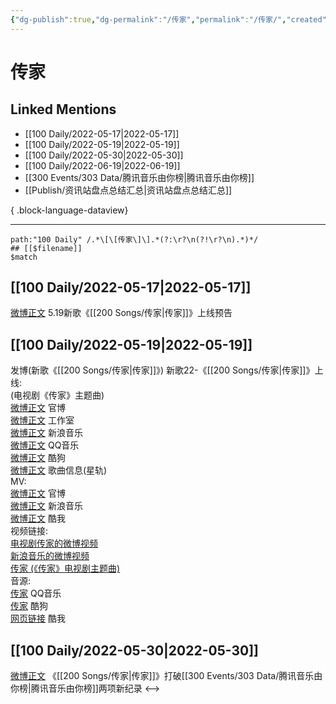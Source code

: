 ```yaml
---
{"dg-publish":true,"dg-permalink":"/传家","permalink":"/传家/","created":"2022-12-04T16:58:08.000+08:00","updated":"2023-04-10T15:32:42.000+08:00"}
---
```


# 传家

## Linked Mentions
- [[100 Daily/2022-05-17\|2022-05-17]]
- [[100 Daily/2022-05-19\|2022-05-19]]
- [[100 Daily/2022-05-30\|2022-05-30]]
- [[100 Daily/2022-06-19\|2022-06-19]]
- [[300 Events/303 Data/腾讯音乐由你榜\|腾讯音乐由你榜]]
- [[Publish/资讯站盘点总结汇总\|资讯站盘点总结汇总]]

{ .block-language-dataview}

---

```expander
path:"100 Daily" /.*\[\[传家\]\].*(?:\r?\n(?!\r?\n).*)*/
## [[$filename]]
$match
```
## [[100 Daily/2022-05-17\|2022-05-17]]
[微博正文](https://m.weibo.cn/5248300719/4770099078104128) 5.19新歌《[[200 Songs/传家\|传家]]》上线预告

## [[100 Daily/2022-05-19\|2022-05-19]]
[](https://m.weibo.cn/1736988591/4770780460354838) 发博(新歌《[[200 Songs/传家\|传家]]》)
新歌22-《[[200 Songs/传家\|传家]]》上线:  
(电视剧《传家》主题曲)  
[微博正文](https://m.weibo.cn/7746762676/4770763029088124) 官博  
[微博正文](https://m.weibo.cn/7478855230/4770787526971206) 工作室  
[微博正文](https://m.weibo.cn/1266269835/4770774461973832) 新浪音乐  
[微博正文](https://m.weibo.cn/2169129705/4770778119668679) QQ音乐  
[微博正文](https://m.weibo.cn/1665103091/4770778141426437) 酷狗  
[微博正文](https://m.weibo.cn/6466290670/4770780498362663) 歌曲信息(星轨)  
MV:  
[微博正文](https://m.weibo.cn/7746762676/4770779726875597) 官博  
[微博正文](https://m.weibo.cn/1266269835/4770778660735185) 新浪音乐  
[微博正文](https://m.weibo.cn/1738434147/4770885170891822) 酷我  
视频链接:  
[电视剧传家的微博视频](https://video.weibo.com/show?fid=1034:4770611541770334)  
[新浪音乐的微博视频](https://video.weibo.com/show?fid=1034:4770778416349210)  
[传家 (《传家》电视剧主题曲)](https://weibo.cn/sinaurl?u=https%3A%2F%2Fc.y.qq.com%2Fbase%2Ffcgi-bin%2Fu%3F__%3DadpmhMLgOTix)  
音源:  
[传家](https://weibo.cn/sinaurl?u=https%3A%2F%2Fi.y.qq.com%2Fv8%2Fplaysong.html%3Fsongid%3D356206575%26source%3Dyqq%26ADTAG%3Dhz_wb_sf%26channelId%3D10081987) QQ音乐  
[传家](https://weibo.cn/sinaurl?u=https%3A%2F%2Ft4.kugou.com%2Fsong.html%3Fid%3D1vTE96fzzV3) 酷狗  
[网页链接](https://weibo.cn/sinaurl?u=http%3A%2F%2Fm.kuwo.cn%2Fnewh5app%2Fplay_detail%2F220452478) 酷我
## [[100 Daily/2022-05-30\|2022-05-30]]
[微博正文](https://m.weibo.cn/6733257358/4774840940890497) 《[[200 Songs/传家\|传家]]》打破[[300 Events/303 Data/腾讯音乐由你榜\|腾讯音乐由你榜]]两项新纪录
<-->